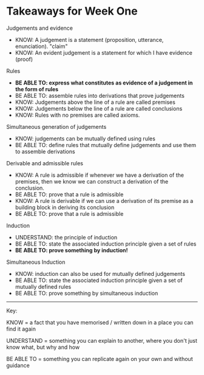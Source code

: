 # Takeaways for Week One

Judgements and evidence
  - KNOW: A judgement is a statement (proposition, utterance, enunciation). "claim"
  - KNOW: An evident judgement is a statement for which I have evidence (proof)

Rules
  - **BE ABLE TO: express what constitutes as evidence of a judgement in the form of rules**
  - BE ABLE TO: assemble rules into derivations that prove judgements
  - KNOW: Judgements above the line of a rule are called premises
  - KNOW: Judgements below the line of a rule are called conclusions
  - KNOW: Rules with no premises are called axioms.

Simultaneous generation of judgements
  - KNOW: judgements can be mutually defined using rules
  - BE ABLE TO: define rules that mutually define judgements and use them to assemble derivations

Derivable and admissible rules
  - KNOW: A rule is admissible if whenever we have a derivation of the premises, then we know we can construct a derivation of the conclusion.
  - BE ABLE TO: prove that a rule is admissible
  - KNOW: A rule is derivable if we can use a derivation of its premise as a building block in deriving its conclusion
  - BE ABLE TO: prove that a rule is admissible

Induction
  - UNDERSTAND: the principle of induction
  - BE ABLE TO: state the associated induction principle given a set of rules
  - **BE ABLE TO: prove something by induction!**

Simultaneous Induction
  - KNOW: induction can also be used for mutually defined judgements
  - BE ABLE TO: state the associated induction principle given a set of mutually defined rules
  - BE ABLE TO: prove something by simultaneous induction


---
Key:

KNOW = a fact that you have memorised / written down in a place you can find it again

UNDERSTAND = something you can explain to another, where you don't just know what, but why and how

BE ABLE TO = something you can replicate again on your own and without guidance
